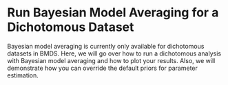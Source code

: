 # Run Bayesian Model Averaging for a Dichotomous Dataset

Bayesian model averaging is currently only available for dichotomous datasets in BMDS. Here, we will go over how to run a dichotomous analysis with Bayesian model averaging and how to plot your results. Also, we will demonstrate how you can override the default priors for parameter estimation. 